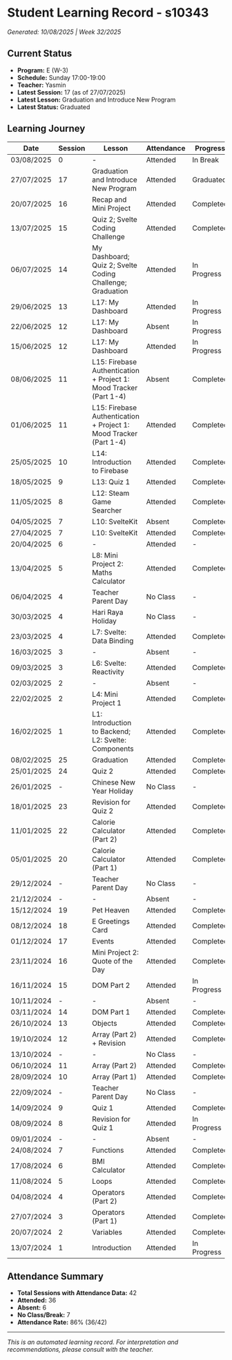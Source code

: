 # Student Learning Record - s10343
*Generated: 10/08/2025 | Week 32/2025*

## Current Status
- **Program:** E (W-3)
- **Schedule:** Sunday 17:00-19:00
- **Teacher:** Yasmin
- **Latest Session:** 17 (as of 27/07/2025)
- **Latest Lesson:** Graduation and Introduce New Program
- **Latest Status:** Graduated

## Learning Journey
| Date | Session | Lesson | Attendance | Progress |
|------|---------|--------|------------|----------|
| 03/08/2025 | 0 | - | Attended | In Break |
| 27/07/2025 | 17 | Graduation and Introduce New Program | Attended | Graduated |
| 20/07/2025 | 16 | Recap and Mini Project | Attended | Completed |
| 13/07/2025 | 15 | Quiz 2; Svelte Coding Challenge | Attended | Completed |
| 06/07/2025 | 14 | My Dashboard; Quiz 2; Svelte Coding Challenge; Graduation | Attended | In Progress |
| 29/06/2025 | 13 | L17: My Dashboard | Attended | In Progress |
| 22/06/2025 | 12 | L17: My Dashboard | Absent | In Progress |
| 15/06/2025 | 12 | L17: My Dashboard | Attended | In Progress |
| 08/06/2025 | 11 | L15: Firebase Authentication + Project 1: Mood Tracker (Part 1-4) | Absent | Completed |
| 01/06/2025 | 11 | L15: Firebase Authentication + Project 1: Mood Tracker (Part 1-4) | Attended | Completed |
| 25/05/2025 | 10 | L14: Introduction to Firebase | Attended | Completed |
| 18/05/2025 | 9 | L13: Quiz 1 | Attended | Completed |
| 11/05/2025 | 8 | L12: Steam Game Searcher | Attended | Completed |
| 04/05/2025 | 7 | L10: SvelteKit | Absent | Completed |
| 27/04/2025 | 7 | L10: SvelteKit | Attended | Completed |
| 20/04/2025 | 6 | - | Attended | - |
| 13/04/2025 | 5 | L8: Mini Project 2: Maths Calculator | Attended | Completed |
| 06/04/2025 | 4 | Teacher Parent Day | No Class | - |
| 30/03/2025 | 4 | Hari Raya Holiday | No Class | - |
| 23/03/2025 | 4 | L7: Svelte: Data Binding | Attended | Completed |
| 16/03/2025 | 3 | - | Absent | - |
| 09/03/2025 | 3 | L6: Svelte: Reactivity | Attended | Completed |
| 02/03/2025 | 2 | - | Absent | - |
| 22/02/2025 | 2 | L4: Mini Project 1 | Attended | Completed |
| 16/02/2025 | 1 | L1: Introduction to Backend; L2: Svelte: Components | Attended | Completed |
| 08/02/2025 | 25 | Graduation | Attended | Completed |
| 25/01/2025 | 24 | Quiz 2 | Attended | Completed |
| 26/01/2025 | - | Chinese New Year Holiday | No Class | - |
| 18/01/2025 | 23 | Revision for Quiz 2 | Attended | Completed |
| 11/01/2025 | 22 | Calorie Calculator (Part 2) | Attended | Completed |
| 05/01/2025 | 20 | Calorie Calculator (Part 1) | Attended | Completed |
| 29/12/2024 | - | Teacher Parent Day | No Class | - |
| 21/12/2024 | - | - | Absent | - |
| 15/12/2024 | 19 | Pet Heaven | Attended | Completed |
| 08/12/2024 | 18 | E Greetings Card | Attended | Completed |
| 01/12/2024 | 17 | Events | Attended | Completed |
| 23/11/2024 | 16 | Mini Project 2: Quote of the Day | Attended | Completed |
| 16/11/2024 | 15 | DOM Part 2 | Attended | In Progress |
| 10/11/2024 | - | - | Absent | - |
| 03/11/2024 | 14 | DOM Part 1 | Attended | Completed |
| 26/10/2024 | 13 | Objects | Attended | Completed |
| 19/10/2024 | 12 | Array (Part 2) + Revision | Attended | Completed |
| 13/10/2024 | - | - | No Class | - |
| 06/10/2024 | 11 | Array (Part 2) | Attended | Completed |
| 28/09/2024 | 10 | Array (Part 1) | Attended | Completed |
| 22/09/2024 | - | Teacher Parent Day | No Class | - |
| 14/09/2024 | 9 | Quiz 1 | Attended | Completed |
| 08/09/2024 | 8 | Revision for Quiz 1 | Attended | In Progress |
| 09/01/2024 | - | - | Absent | - |
| 24/08/2024 | 7 | Functions | Attended | Completed |
| 17/08/2024 | 6 | BMI Calculator | Attended | Completed |
| 11/08/2024 | 5 | Loops | Attended | Completed |
| 04/08/2024 | 4 | Operators (Part 2) | Attended | Completed |
| 27/07/2024 | 3 | Operators (Part 1) | Attended | Completed |
| 20/07/2024 | 2 | Variables | Attended | Completed |
| 13/07/2024 | 1 | Introduction | Attended | In Progress |

## Attendance Summary
- **Total Sessions with Attendance Data:** 42
- **Attended:** 36
- **Absent:** 6
- **No Class/Break:** 7
- **Attendance Rate:** 86% (36/42)

---
*This is an automated learning record. For interpretation and recommendations, please consult with the teacher.*